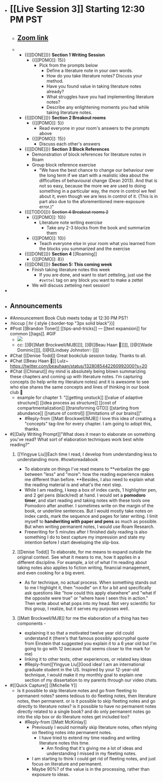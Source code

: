 - # [[Live Session 3]] Starting 12:30 PM PST
    - ## [Zoom link](https://us02web.zoom.us/j/87604665432?pwd=d3NabE1zZUl5cE5NbUdEVVZyR0thQT09)
    - 
        - {{[[DONE]]}} **Section 1 Writing Session**
            - {{[[POMO]]: 15}}
                - Pick from the prompts below
                    - Define a literature note in your own words.
                    - How do you take literature notes? Discuss your method.
                    - Have you found value in taking literature notes already?
                    - What struggles have you had implementing literature notes?
                    - Describe any enlightening moments you had while taking literature notes.
        - {{[[DONE]]}} **Section 2 Breakout rooms**
            - {{[[POMO]]: 5}}
                - Read everyone in your room's answers to the prompts above
            - {{[[POMO]]: 15}}
                - Discuss each other's answers
        - {{[[DONE]]}} **Section 3 Block References**
            - Demonstration of block references for literature notes in Roam
            - Group block reference exercise
                - "We have the best chance to change our behaviour over the long term if we start with a realistic idea about the difficulties of behavioural change (Dean 2013). And that is not so easy, because the more we are used to doing something in a particular way, the more in control we feel about it, even though we are less in control of it. (This is in part also due to the aforementioned mere-exposure error.)"
        - {{[[TODO]]}} ~~Section 4 Breakout rooms 2~~
            - {{[[POMO]]: 10}}
                - Literature note writing exercise
                    - Take any 2-3 blocks from the book and summarize them
            - {{[[POMO]]: 10}}
                - Teach everyone else in your room what you learned from the blocks you summarized and the exercise
        - {{[[DONE]]}} **Section 4** [[Roaming]]
            - {{[[POMO]]: 8}}
        - {{[[DONE]]}} **Section 5: This coming week**
            - Finish taking literature notes this week
                - If you are done, and want to start zetteling, just use the `#zettel` tag on any block you want to make a zettel
            - We will discuss zetteling next session!
- 
- ## Announcements
- #Announcement Book Club meets today at 12:30 PM PST! 
- :hiccup [:hr {:style {:border-top "3px solid black"}}]
- #Post [[Brandon Toner]] [[tips-and-tricks]] — [[text expansion]] for common [[tags]]. #GIF
    - ![](https://firebasestorage.googleapis.com/v0/b/firescript-577a2.appspot.com/o/imgs%2Fapp%2Froam-book-club-2%2FQHK_4VMRtu.gif?alt=media&token=1dc343d0-8004-4596-ae87-d594e5f755d5)
    - cc: [[@[[Matt Brockwell/MJB]]]], [[@[[Beau Haan 📌]]]], [[@[[Wade Dominic]]]], [[@[[Lindsey Johnston✨]]]]
- #Chat [[Denise Todd]] Great bookclub session today.  Thanks to all.  
- #Chat [[Beau Haan 📌]] Lulz~ https://twitter.com/beauhaan/status/1328085442260992000?s=20
- #Chat [[Chinarut]] my mind is absolutely being blown summarizing these chapters and coming up with literature notes.  I’m capturing concepts (to help write my literature notes) and it is awesome to see who else shares the same concepts and lines of thinking in our book club 🤯
    - example for chapter 1: "[[getting unstuck]] [[value of adaptive structure]] [[idea process as structure]] [[cost of compartmentalization]] [[transforming GTD]] [[starting from abundance]] [[nature of control]] [[limitations of our brains]]"
        - #Reply-from [[Matt Brockwell/MJB]] I love this idea of creating a "concepts" tag-line for every chapter. I am going to adopt this, thanks. 
- #[[Daily Writing Prompt]]"What does it mean to elaborate on something you've read? What sort of elaboration techniques work best while reading?"
    1. [[Yingyue Liu]]Each time I read, I develop from understanding less to understanding more. #howtoreadabook
        - To elaborate on things I've read means to **verbalize the gap between "less" and "more": how the reading experience makes me different than before. **Besides, I also need to explain what the reading material is and what's the next step.
        - While I am reading, I keep a box of index cards, 1 highlighter pen, and 2 gel pens (black/red) at hand. I would set a **pomodoro timer**, and start reading and taking notes with these tools one Pomodoro after another. I sometimes write on the margin of the book, or underline sentences. But I would mostly take notes on index cards, mark the sequence and pages for later writing. I limit myself to **handwriting with paper and pens** as much as possible. But when writing permanent notes, I would use Roam Research. 
        - Freewriting for 5 minutes after I finished daily reading is also something I do to best capture my impression and state my intention before I start developing the slip-box.
    2. [[Denise Todd]] To elaborate, for me means to expand outside the original context.  See what it means to me, how it applies in a different discipline.  For example, a lot of what I'm reading about taking notes also applies to fiction writing, financial management, and even cooking for a big event.  
        - As for technique, no actual process.  When something stands out to me I highlight it, then "noodle" on it for a bit and specifically ask questions like "how could this apply elsewhere" and "what if the opposite were true" or "where have I seen this in action."  Then write about what pops into my head.  Not very scientific for this group, I realize, but it serves my purposes well. 

    3. [[Matt Brockwell/MJB]] for me the elaboration of a thing has two components -
        - explaining it so that a motivated twelve year old could understand it (there's that famous possibly apocryphal quote from Einstein that suggested you explain it to a 6 year old but I'm going to go with 12 because that seems closer to the mark for me)
        - linking it to other texts, other experiences, or related key ideas
        - #Reply-from[[Yingyue Liu]]Good idea! I am an international graduate student in the US. Inspired by your 12-year-old technique, I would make it my monthly goal to explain one section of my dissertation to my parents through our video chats.
- #[[Quick Capture]] [[Michelle Y]]
    - Is it possible to skip literature notes and go from fleeting to permanent notes? seems tedious to do fleeting notes, then literature notes, then permanent. or is it possible to skip fleeting notes and go directly to literature notes? is it possible to have no permanent notes directly related to a single book? and do only permanent notes go into the slip box or do literature notes get included too?
        - #Reply-from [[Matt McKinlay]]
            - Previously I would normally skip literature notes, often relying on fleeting notes into permanent notes. 
                - I have tried to extend my time reading and writing literature notes this time. 
                    -  Am finding that it's giving me a lot of ideas and understanding I missed in my fleeting notes. 
            - I am starting to think I could get rid of fleeting notes, and just focus on literature and permanent.  
            - Maybe 90%? of the value is in the processing, rather than exposure to ideas.
